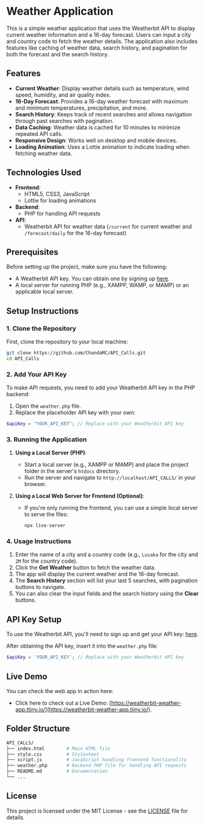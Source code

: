 # Weather Application

This is a simple weather application that uses the Weatherbit API to display current weather information and a 16-day forecast. Users can input a city and country code to fetch the weather details. The application also includes features like caching of weather data, search history, and pagination for both the forecast and the search history.

## Features
- **Current Weather**: Display weather details such as temperature, wind speed, humidity, and air quality index.
- **16-Day Forecast**: Provides a 16-day weather forecast with maximum and minimum temperatures, precipitation, and more.
- **Search History**: Keeps track of recent searches and allows navigation through past searches with pagination.
- **Data Caching**: Weather data is cached for 10 minutes to minimize repeated API calls.
- **Responsive Design**: Works well on desktop and mobile devices.
- **Loading Animation**: Uses a Lottie animation to indicate loading when fetching weather data.

## Technologies Used
- **Frontend**:
  - HTML5, CSS3, JavaScript
  - Lottie for loading animations
- **Backend**:
  - PHP for handling API requests
- **API**:
  - Weatherbit API for weather data (`/current` for current weather and `/forecast/daily` for the 16-day forecast)

## Prerequisites
Before setting up the project, make sure you have the following:
- A Weatherbit API key. You can obtain one by signing up [here](https://www.weatherbit.io/account/create).
- A local server for running PHP (e.g., XAMPP, WAMP, or MAMP) or an applicable local server.

## Setup Instructions

### 1. Clone the Repository
First, clone the repository to your local machine:

```bash
git clone https://github.com/ChandaMC/API_Calls.git
cd API_Calls
```

### 2. Add Your API Key
To make API requests, you need to add your Weatherbit API key in the PHP backend:

1. Open the `weather.php` file.
2. Replace the placeholder API key with your own:

```php
$apiKey = "YOUR_API_KEY"; // Replace with your Weatherbit API key
```

### 3. Running the Application
1. **Using a Local Server (PHP)**:
   - Start a local server (e.g., XAMPP or MAMP) and place the project folder in the server's `htdocs` directory.
   - Run the server and navigate to `http://localhost/API_CALLS/` in your browser.

2. **Using a Local Web Server for Frontend (Optional)**:
   - If you're only running the frontend, you can use a simple local server to serve the files:
     ```bash
     npx live-server
     ```

### 4. Usage Instructions
1. Enter the name of a city and a country code (e.g., `Lusaka` for the city and `ZM` for the country code).
2. Click the **Get Weather** button to fetch the weather data.
3. The app will display the current weather and the 16-day forecast.
4. The **Search History** section will list your last 5 searches, with pagination buttons to navigate.
5. You can also clear the input fields and the search history using the **Clear** buttons.

## API Key Setup
To use the Weatherbit API, you'll need to sign up and get your API key: [here](https://www.weatherbit.io/account/create).

After obtaining the API key, insert it into the `weather.php` file:

```php
$apiKey = 'YOUR_API_KEY'; // Replace with your Weatherbit API key
```

## Live Demo
You can check the web app in action here:
- Click here to check out a Live Demo: [https://weatherbit-weather-app.ttiny.io/](https://weatherbit-weather-app.tiiny.io/).

## Folder Structure
```bash
API_CALLS/
├── index.html        # Main HTML file
├── style.css         # Stylesheet
├── script.js         # JavaScript handling frontend functionality
├── weather.php       # Backend PHP file for handling API requests
├── README.md         # Documentation
└── ...
```

## License
This project is licensed under the MIT License - see the [LICENSE](LICENSE) file for details.
